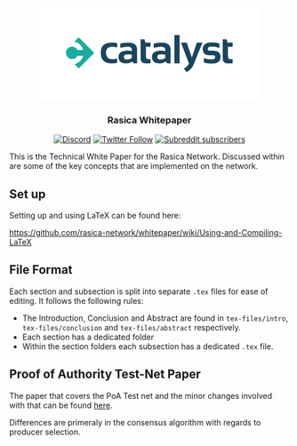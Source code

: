 <div align="center">
  <img alt="Rasica logo" src="https://raw.githubusercontent.com/rasica-network/Community/master/media-pack/logo.png" width="400px" />

  ### Rasica Whitepaper
  
[![Discord](https://img.shields.io/discord/629667101774446593?color=blueviolet&label=discord)](https://discord.gg/anTP7xm)
[![Twitter Follow](https://img.shields.io/twitter/follow/rasicanetwork?style=social)](https://twitter.com/rasicanetwork)
[![Subreddit subscribers](https://img.shields.io/reddit/subreddit-subscribers/rasicanetwork?style=social)](https://reddit.com/r/rasicanetwork)
</div>

This is the Technical White Paper for the Rasica Network. Discussed within are some of the key concepts that are implemented on the network.

## Set up

Setting up and using LaTeX can be found here:

https://github.com/rasica-network/whitepaper/wiki/Using-and-Compiling-LaTeX


## File Format

Each section and subsection is split into separate `.tex` files for ease of editing. It follows the following rules:

* The Introduction, Conclusion and Abstract are found in `tex-files/intro`, `tex-files/conclusion` and `tex-files/abstract` respectively.
* Each section has a dedicated folder
* Within the section folders each subsection has a dedicated `.tex` file.

## Proof of Authority Test-Net Paper

The paper that covers the PoA Test net and the minor changes involved with that can be found [here](https://github.com/rasica-network/whitepaper/tree/PoA-paper-version). 

Differences are primeraly in the consensus algorithm with regards to producer selection.  
